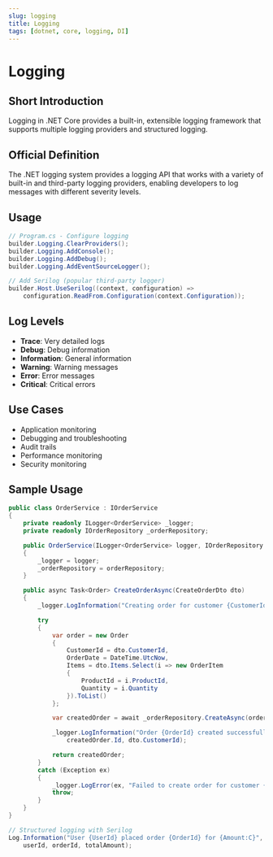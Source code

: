 ```yaml
---
slug: logging
title: Logging
tags: [dotnet, core, logging, DI]
---
```


# Logging

## Short Introduction

Logging in .NET Core provides a built-in, extensible logging framework that supports multiple logging providers and structured logging.

## Official Definition

The .NET logging system provides a logging API that works with a variety of built-in and third-party logging providers, enabling developers to log messages with different severity levels.

## Usage

```csharp
// Program.cs - Configure logging
builder.Logging.ClearProviders();
builder.Logging.AddConsole();
builder.Logging.AddDebug();
builder.Logging.AddEventSourceLogger();

// Add Serilog (popular third-party logger)
builder.Host.UseSerilog((context, configuration) =>
    configuration.ReadFrom.Configuration(context.Configuration));
```

## Log Levels

- **Trace**: Very detailed logs
- **Debug**: Debug information
- **Information**: General information
- **Warning**: Warning messages
- **Error**: Error messages
- **Critical**: Critical errors

## Use Cases

- Application monitoring
- Debugging and troubleshooting
- Audit trails
- Performance monitoring
- Security monitoring

## Sample Usage

```csharp
public class OrderService : IOrderService
{
    private readonly ILogger<OrderService> _logger;
    private readonly IOrderRepository _orderRepository;

    public OrderService(ILogger<OrderService> logger, IOrderRepository orderRepository)
    {
        _logger = logger;
        _orderRepository = orderRepository;
    }

    public async Task<Order> CreateOrderAsync(CreateOrderDto dto)
    {
        _logger.LogInformation("Creating order for customer {CustomerId}", dto.CustomerId);

        try
        {
            var order = new Order
            {
                CustomerId = dto.CustomerId,
                OrderDate = DateTime.UtcNow,
                Items = dto.Items.Select(i => new OrderItem
                {
                    ProductId = i.ProductId,
                    Quantity = i.Quantity
                }).ToList()
            };

            var createdOrder = await _orderRepository.CreateAsync(order);

            _logger.LogInformation("Order {OrderId} created successfully for customer {CustomerId}",
                createdOrder.Id, dto.CustomerId);

            return createdOrder;
        }
        catch (Exception ex)
        {
            _logger.LogError(ex, "Failed to create order for customer {CustomerId}", dto.CustomerId);
            throw;
        }
    }
}

// Structured logging with Serilog
Log.Information("User {UserId} placed order {OrderId} for {Amount:C}",
    userId, orderId, totalAmount);
```
